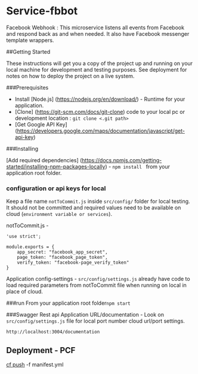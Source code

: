 # Service-fbbot
Facebook Webhook : This microservice listens all events from Facebook and respond back as and when needed. It also have Facebook messenger template wrappers.

##Getting Started

These instructions will get you a copy of the project up and running on your local machine for development and testing purposes. 
See deployment for notes on how to deploy the project on a live system.

###Prerequisites
* Install [Node.js] (https://nodejs.org/en/download/) - Runtime for your application.
* [Clone] (https://git-scm.com/docs/git-clone) code to your local pc or development location : `git clone <.git path>` 
* [Get Google API Key] (https://developers.google.com/maps/documentation/javascript/get-api-key)

###Installing

[Add required dependencies] (https://docs.npmjs.com/getting-started/installing-npm-packages-locally) - `npm install ` from your application root folder.

### configuration or api keys for local 
Keep a file name `notToCommit.js` inside `src/config/` folder for local testing. It should not be committed and required values need to be available on cloud (`environment variable or services`). 

notToCommit.js - 
```
'use strict';

module.exports = {
    app_secret: "facebook_app_secret",
    page_token: "facebook_page_token",
    verify_token: "facebook-page_verify_token"
}

```
Application config-settings -   `src/config/settings.js` already have code to load required parameters from notToCommit file when running on local in place of cloud. 

###run
From your application root folder`npm start`


###Swagger Rest api
Application URL/documentation - Look on `src/config/settings.js` file for local port number cloud url/port settings. 

`http://localhost:3004/documentation`

## Deployment - PCF 
[cf push](https://docs.cloudfoundry.org/devguide/deploy-apps/deploy-app.html) -f manifest.yml   